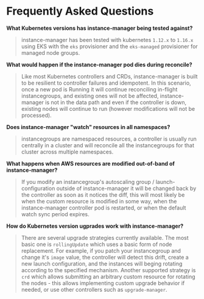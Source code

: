 # Frequently Asked Questions

**What Kubernetes versions has instance-manager being tested against?**

> instance-manager has been tested with kubernetes `1.12.x` to `1.16.x` using EKS with the `eks` provisioner and the `eks-managed` provisioner for managed node groups.

**What would happen if the instance-manager pod dies during reconcile?**

> Like most Kubernetes controllers and CRDs, instance-manager is built to be resilient to controller failures and idempotent. In this scenario, once a new pod is Running it will continue reconciling in-flight instancegroups, and existing ones will not be affected, instance-manager is not in the data path and even if the controller is down, existing nodes will continue to run (however modifications will not be processed).

**Does instance-manager "watch" resources in all namespaces?**

> instancegroups are namespaced resources, a controller is usually run centrally in a cluster and will reconcile all the instancegroups for that cluster across multiple namespaces.

**What happens when AWS resources are modified out-of-band of instance-manager?**

> If you modify an instancegroup's autoscaling group / launch-configuration outside of instance-manager it will be changed back by the controller as soon as it notices the diff, this will most likely be when the custom resource is modified in some way, when the instance-manager controller pod is restarted, or when the default watch sync period expires.

**How do Kubernetes version ugprades work with instance-manager?**

> There are several upgrade strategies currently available. The most basic one is `rollingUpdate` which uses a basic form of node replacement. For example, if you patch your instancegroup and change it's `image` value, the controller will detect this drift, create a new launch configuration, and the instances will beging rotating according to the specified mechanism. Another supported strategy is `crd` which allows submitting an arbitrary custom resource for rotating the nodes - this allows implementing custom upgrade behavior if needed, or use other controllers such as `upgrade-manager`.
